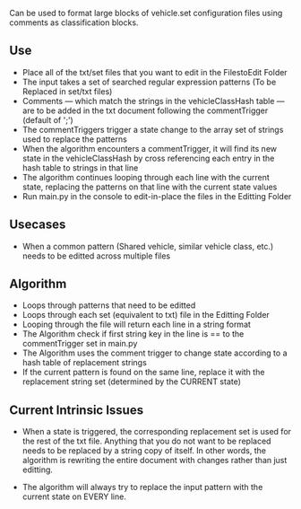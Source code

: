 Can be used to format large blocks of vehicle.set configuration files using comments as classification blocks.

## Use
  - Place all of the txt/set files that you want to edit in the FilestoEdit Folder
  - The input takes a set of searched regular expression patterns (To be Replaced in set/txt files)
  - Comments — which match the strings in the vehicleClassHash table — are to be added in the txt document following the commentTrigger (default of ';')
  - The commentTriggers trigger a state change to the array set of strings used to replace the patterns
  - When the algorithm encounters a commentTrigger, it will find its new state in the vehicleClassHash by cross referencing each entry in the hash table to strings in that line
  - The algorithm continues looping through each line with the current state, replacing the patterns on that line with the current state values
  - Run main.py in the console to edit-in-place the files in the Editting Folder

## Usecases
  - When a common pattern (Shared vehicle, similar vehicle class, etc.) needs to be editted across multiple files

## Algorithm
  - Loops through patterns that need to be editted
  - Loops through each set (equivalent to txt) file in the Editting Folder
  - Looping through the file will return each line in a string format
  - The Algorithm check if first string key in the line is == to the commentTrigger set in main.py
  - The Algorithm uses the comment trigger to change state according to a hash table of replacement strings 
  - If the current pattern is found on the same line, replace it with the replacement string set (determined by the CURRENT state)


## Current Intrinsic Issues
  - When a state is triggered, the corresponding replacement set is used for the rest of the txt file. Anything that you do not want to be replaced needs to be replaced by a string copy of itself. In other words, the algorithm is rewriting the entire document with changes rather than just editting.

  - The algorithm will always try to replace the input pattern with the current state on EVERY line. 
